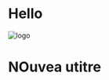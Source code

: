 # Hello
![logo](https://intranet.univ-rennes2.fr/sites/default/files/resize/UHB/SERVICE-COMMUNICATION/logor2-noir-150x147.png)


# NOuvea utitre
